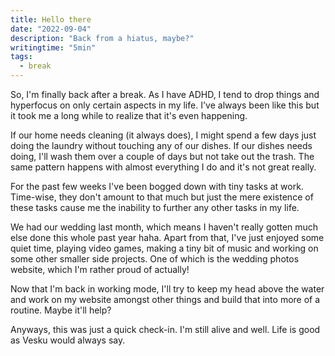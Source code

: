 ```yaml
---
title: Hello there
date: "2022-09-04"
description: "Back from a hiatus, maybe?"
writingtime: "5min"
tags:
  - break
---
```


So, I'm finally back after a break. As I have ADHD, I tend to drop things and hyperfocus on only certain aspects in my life. I've always been like this but it took me a long while to realize that it's even happening.

If our home needs cleaning (it always does), I might spend a few days just doing the laundry without touching any of our dishes. If our dishes needs doing, I'll wash them over a couple of days but not take out the trash. The same pattern happens with almost everything I do and it's not great really.

For the past few weeks I've been bogged down with tiny tasks at work. Time-wise, they don't amount to that much but just the mere existence of these tasks cause me the inability to further any other tasks in my life.

We had our wedding last month, which means I haven't really gotten much else done this whole past year haha. Apart from that, I've just enjoyed some quiet time, playing video games, making a tiny bit of music and working on some other smaller side projects. One of which is the wedding photos website, which I'm rather proud of actually!

Now that I'm back in working mode, I'll try to keep my head above the water and work on my website amongst other things and build that into more of a routine. Maybe it'll help?

Anyways, this was just a quick check-in. I'm still alive and well. Life is good as Vesku would always say.